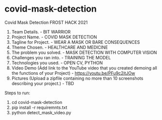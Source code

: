 # covid-mask-detection
Covid Mask Detection FROST HACK 2021

1.  Team Details. - BIT WARRIOR
2.  Project Name. - COVID MASK DETECTION
3.  Tagline for Project. - WEAR A MASK OR BARE CONSEQUENCES
4.  Theme Chosen. - HEALTHCARE AND MEDICINE
5.  The problem you solved. -  MASK DETECTION WITH COMPUTER VISION
6.  Challenges you ran into. - TRAINING THE MODEL
7.  Technologies you used. - OPEN CV, PYTHON
8.  Video Demo (Add link to the YouTube video that you created demoing all the functions of your Project) - https://youtu.be/PFu9c2itJOw
9.  Pictures (Upload a zipfile containing no more than 10 screenshots describing your project.) - TBD


Steps to run:
1. cd covid-mask-detection
2. pip install -r requiremnts.txt
3. python detect_mask_video.py
